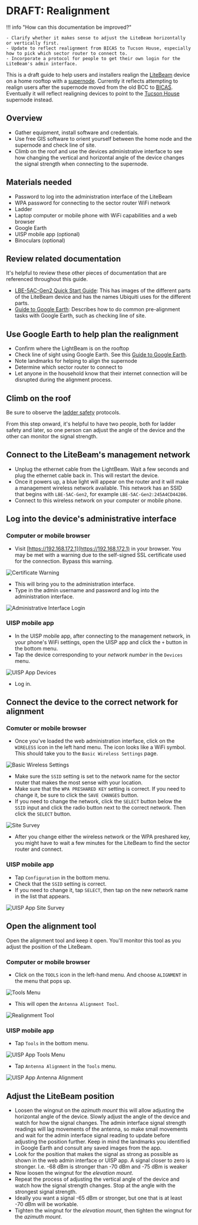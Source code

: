 # DRAFT: Realignment

!!! info "How can this documentation be improved?" 

    - Clarify whether it makes sense to adjust the LiteBeam horizontally or vertically first.
    - Update to reflect realignment from BICAS to Tucson House, especially how to pick which sector router to connect to.
    - Incorporate a protocol for people to get their own login for the LiteBeam's admin interface.

This is a draft guide to help users and installers realign the [LiteBeam](../../hardware/litebeam.md) device on a home rooftop with a [supernode](../../networking/supernodes/index.md). Currently it reflects attempting to realign users after the supernode moved from the old BCC to [BICAS](../../networking/supernodes/bicas.md). Eventually it will reflect realigning devices to point to the [Tucson House](../../networking/supernodes/tucson-house.md) supernode instead.

## Overview

- Gather equipment, install software and credentials. 
- Use free GIS software to orient yourself between the home node and the supernode and check line of site.
- Climb on the roof and use the devices administrative interface to see how changing the vertical and horizontal angle of the device changes the signal strength when connecting to the supernode.

## Materials needed

- Password to log into the administration interface of the LiteBeam
- WPA password for connecting to the sector router WiFi network
- Ladder
- Laptop computer or mobile phone with WiFi capabilities and a web browser
- Google Earth
- UISP mobile app (optional)
- Binoculars (optional)

## Review related documentation

It's helpful to review these other pieces of documentation that are referenced throughout this guide. 

- [LBE-5AC-Gen2 Quick Start Guide](https://dl.ubnt.com/qsg/LBE-5AC-Gen2/LBE-5AC-Gen2_EN.html): This has images of the different parts of the LiteBeam device and has the names Ubiquiti uses for the different parts.
- [Guide to Google Earth](https://startyourownisp.com/posts/guide-to-google-earth/): Describes how to do common pre-alignment tasks with Google Earth, such as checking line of site. 

## Use Google Earth to help plan the realignment 

- Confirm where the LightBeam is on the rooftop
- Check line of sight using Google Earth. See this [Guide to Google Earth](https://startyourownisp.com/posts/guide-to-google-earth/).
- Note landmarks for helping to align the supernode
- Determine which sector router to connect to
- Let anyone in the household know that their internet connection will be disrupted during the alignment process.

## Climb on the roof

Be sure to observe the [ladder safety](../ladder-safety.md) protocols.

From this step onward, it's helpful to have two people, both for ladder safety and later, so one person can adjust the angle of the device and the other can monitor the signal strength.

## Connect to the LiteBeam's management network 

- Unplug the ethernet cable from the LightBeam. Wait a few seconds and plug the ethernet cable back in. This will restart the device.
- Once it powers up, a blue light will appear on the router and it will make a management wireless network available. This network has an SSID that begins with `LBE-5AC-Gen2`, for example `LBE-5AC-Gen2:245A4CD44286`.
- Connect to this wireless network on your computer or mobile phone.

## Log into the device's administrative interface

### Computer or mobile browser
 
- Visit [https://192.168.172.1](https://192.168.172.1) in your browser. You may be met with a warning due to the self-signed SSL certificate used for the connection. Bypass this warning. 

![Certificate Warning](img/litebeam-web-browser-warning-1200x679.png)

- This will bring you to the administration interface.
- Type in the admin username and password and log into the administration interface.

![Administrative Interface Login](img/litebeam-web-login-1200x679.png)

### UISP mobile app

- In the UISP mobile app, after connecting to the management network, in your phone's WiFi settings, open the UISP app and click the `+` button in the bottom menu. 
- Tap the device corresponding to your *network number* in the `Devices` menu.

![UISP App Devices](img/uisp-app-devices-227x600.png)

- Log in.

## Connect the device to the correct network for alignment

### Comuter or mobile browser

- Once you've loaded the web administration interface, click on the `WIRELESS` icon in the left hand menu. The icon looks like a WiFi symbol. This should take you to the `Basic Wireless Settings` page.

![Basic Wireless Settings](img/litebeam-web-basic-wireless-settings-1200x679.png)

- Make sure the `SSID` setting is set to the network name for the sector router that makes the most sense with your location.
- Make sure that the `WPA PRESHARED KEY` setting is correct. If you need to change it, be sure to click the `SAVE CHANGES` button. 
- If you need to change the network, click the `SELECT` button below the `SSID` input and click the radio button next to the correct network. Then click the `SELECT` button.

![Site Survey](img/litebeam-web-site-survey-1200x679.png)

- After you change either the wireless network or the WPA preshared key, you might have to wait a few minutes for the LiteBeam to find the sector router and connect.

### UISP mobile app

- Tap `Configuration` in the bottom menu.
- Check that the `SSID` setting is correct.
- If you need to change it, tap `SELECT`, then tap on the new network name in the list that appears. 

![UISP App Site Survey](img/uisp-app-site-survey-277x600.png)

## Open the alignment tool

Open the alignment tool and keep it open. You'll monitor this tool as you adjust the position of the LiteBeam.

### Computer or mobile browser

- Click on the `TOOLS` icon in the left-hand menu. And choose `ALIGNMENT` in the menu that pops up.

![Tools Menu](img/litebeam-web-tools-menu-1200x679.png)

- This will open the `Antenna Alignment Tool`.

![Realignment Tool](img/litebeam-web-antenna-alignment-tool-1200x679.png)

### UISP mobile app

- Tap `Tools` in the bottom menu.

![UISP App Tools Menu](img/uisp-app-tools-277x600.png)

- Tap `Antenna Alignment` in the `Tools` menu.

![UISP App Antenna Alignment](img/uisp-app-antenna-alignment-277x600.png)

## Adjust the LiteBeam position

- Loosen the wingnut on the *azimuth mount* this will allow adjusting the horizontal angle of the device. Slowly adjust the angle of the device and watch for how the signal changes. The admin interface signal strength readings will lag movements of the antenna, so make small movements and wait for the admin interface signal reading to update before adjusting the position further. Keep in mind the landmarks you identified in Google Earth and consult any saved images from the app.
- Look for the position that makes the signal as strong as possible as shown in the web admin interface or UISP app. A signal closer to zero is stronger. I.e. \-68 dBm is stronger than \-70 dBm and \-75 dBm is weaker 
- Now loosen the wingnut for the *elevation mount*.
- Repeat the process of adjusting the vertical angle of the device and watch how the signal strength changes. Stop at the angle with the strongest signal strength.
- Ideally you want a signal \-65 dBm or stronger, but one that is at least \-70 dBm will be workable.
- Tighten the wingnut for the *elevation mount*, then tighten the wingnut for the *azimuth mount*.

